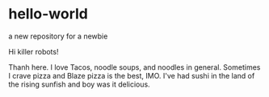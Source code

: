 # hello-world
a new repository for a newbie

Hi killer robots!

Thanh here. I love Tacos, noodle soups, and noodles in general. Sometimes I crave pizza and Blaze pizza is the best, IMO. 
I've had sushi in the land of the rising sunfish and boy was it delicious. 
